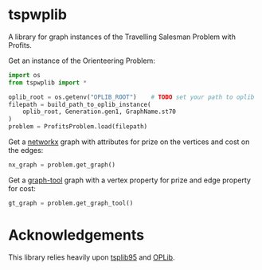# tspwplib

A library for graph instances of the Travelling Salesman Problem with Profits.

Get an instance of the Orienteering Problem:

```python
import os
from tspwplib import *

oplib_root = os.getenv("OPLIB_ROOT")    # TODO set your path to oplib
filepath = build_path_to_oplib_instance(
    oplib_root, Generation.gen1, GraphName.st70
)
problem = ProfitsProblem.load(filepath)
```


Get a [networkx](https://networkx.org/) graph with attributes for prize on the vertices and cost on the edges:

```python
nx_graph = problem.get_graph()
```

Get a [graph-tool](https://graph-tool.skewed.de/) graph with a vertex property for prize and edge property for cost:

```python
gt_graph = problem.get_graph_tool()
```

# Acknowledgements

This library relies heavily upon [tsplib95](https://github.com/rhgrant10/tsplib95.git) and [OPLib](https://github.com/bcamath-ds/OPLib.git).

